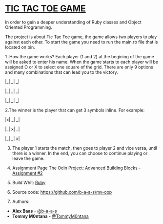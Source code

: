 # [TIC TAC TOE GAME](https://en.wikipedia.org/wiki/Tic-tac-toe)
In order to gain a deeper understanding of Ruby classes and Object Oriented Programming.

The project is about Tic Tac Toe game, the game allows two players to play against each other.
To start the game you need to run the main.rb file that is located on bin.

1 .How the game works?
Each player (1 and 2) at the begining of the game will be asked to enter his name. 
When the game starts to each player will be assigned O or X to select one square of the grid.
There are only 9 options and many combinations that can lead you to the victory.

|_| _| _|

|_| _| _|

|_| _| _|

2.The winner is the player that can get 3 symbols inline. For example:

|x| _| _|

|_| x| _|

|_| _| x|

3. The player 1 starts the match, then goes to player 2 and vice versa, until there is a winner.
 In the end, you can choose to continue playing or leave the game.

4. Assignment Page
[The Odin Project: Advanced Building Blocks - Assignment #2](https://www.theodinproject.com/courses/ruby-programming/lessons/oop)

2. Build Whit: [Ruby](https://www.ruby-lang.org/it/)

3. Source code: https://github.com/b-a-a-s/mv-oop

4. Authors:
- **Alex Baas** - [@b-a-a-s](https://github.com/b-a-a-s)
- **Tommy M0ntana** - [@TommyM0ntana](https://github.com/TommyM0ntana)
